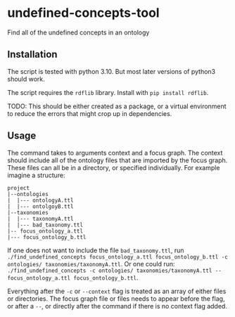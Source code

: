 # undefined-concepts-tool

Find all of the undefined concepts in an ontology

## Installation

The script is tested with python 3.10. But most later versions of python3 should work.

The script requires the `rdflib` library. Install with `pip install rdflib`.

TODO: This should be either created as a package, or a virtual environment to reduce the
errors that might crop up in dependencies.

## Usage

The command takes to arguments context and a focus graph. The context should include all of the
ontology files that are imported by the focus graph. These files can all be in a directory, or specified
individually.
For example imagine a structure:

```
project
|--ontologies
|  |--- ontologyA.ttl
|  |--- ontolgoyB.ttl
|--taxonomies
|  |--- taxonomyA.ttl
|  |--- bad_taxonomy.ttl
|-- focus_ontology_a.ttl
|--- focus_ontology_b.ttl
```

If one does not want to include the file `bad_taxonomy.ttl`, run `./find_undefined_concepts focus_ontology_a.ttl focus_ontology_b.ttl -c ontologies/ taxonomies/taxonomyA.ttl`.
Or one could run: `./find_undefined_concepts -c ontologies/ taxonomies/taxonomyA.ttl -- focus_ontology_a.ttl focus_ontology_b.ttl`.

Everything after the `-c` or `--context` flag is treated as an array of either files or directories. The focus graph file or files needs to appear before the flag, or after a `--`, or directly after the command if there is no context flag added.
